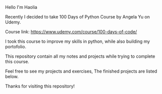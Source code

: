 Hello I'm Haolia

Recently I decided to take 100 Days of Python Course by Angela Yu on Udemy.

Course link: https://www.udemy.com/course/100-days-of-code/

I took this course to improve my skills in python, while also building my portofolio.

This repository contain all my notes and projects while trying to complete this course.

Feel free to see my projects and exercises, The finished projects are listed below.

Thanks for visiting this repository!
